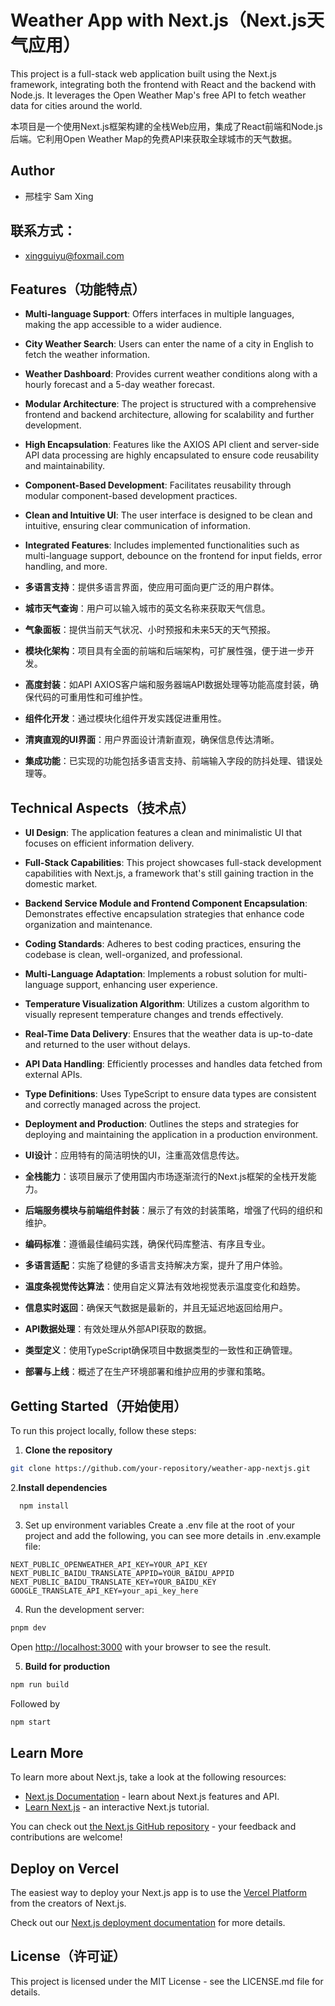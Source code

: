 # Weather App with Next.js（Next.js天气应用）

This project is a full-stack web application built using the Next.js framework, integrating both the frontend with React and the backend with Node.js. It leverages the Open Weather Map's free API to fetch weather data for cities around the world.

本项目是一个使用Next.js框架构建的全栈Web应用，集成了React前端和Node.js后端。它利用Open Weather Map的免费API来获取全球城市的天气数据。

## Author

* 邢桂宇 Sam Xing

## 联系方式：
* xingguiyu@foxmail.com

## Features（功能特点）

- **Multi-language Support**: Offers interfaces in multiple languages, making the app accessible to a wider audience.
- **City Weather Search**: Users can enter the name of a city in English to fetch the weather information.
- **Weather Dashboard**: Provides current weather conditions along with a hourly forecast and a 5-day weather forecast.
- **Modular Architecture**: The project is structured with a comprehensive frontend and backend architecture, allowing for scalability and further development.
- **High Encapsulation**: Features like the AXIOS API client and server-side API data processing are highly encapsulated to ensure code reusability and maintainability.
- **Component-Based Development**: Facilitates reusability through modular component-based development practices.
- **Clean and Intuitive UI**: The user interface is designed to be clean and intuitive, ensuring clear communication of information.
- **Integrated Features**: Includes implemented functionalities such as multi-language support, debounce on the frontend for input fields, error handling, and more.

- **多语言支持**：提供多语言界面，使应用可面向更广泛的用户群体。
- **城市天气查询**：用户可以输入城市的英文名称来获取天气信息。
- **气象面板**：提供当前天气状况、小时预报和未来5天的天气预报。
- **模块化架构**：项目具有全面的前端和后端架构，可扩展性强，便于进一步开发。
- **高度封装**：如API AXIOS客户端和服务器端API数据处理等功能高度封装，确保代码的可重用性和可维护性。
- **组件化开发**：通过模块化组件开发实践促进重用性。
- **清爽直观的UI界面**：用户界面设计清新直观，确保信息传达清晰。
- **集成功能**：已实现的功能包括多语言支持、前端输入字段的防抖处理、错误处理等。

## Technical Aspects（技术点）

- **UI Design**: The application features a clean and minimalistic UI that focuses on efficient information delivery.
- **Full-Stack Capabilities**: This project showcases full-stack development capabilities with Next.js, a framework that's still gaining traction in the domestic market.
- **Backend Service Module and Frontend Component Encapsulation**: Demonstrates effective encapsulation strategies that enhance code organization and maintenance.
- **Coding Standards**: Adheres to best coding practices, ensuring the codebase is clean, well-organized, and professional.
- **Multi-Language Adaptation**: Implements a robust solution for multi-language support, enhancing user experience.
- **Temperature Visualization Algorithm**: Utilizes a custom algorithm to visually represent temperature changes and trends effectively.
- **Real-Time Data Delivery**: Ensures that the weather data is up-to-date and returned to the user without delays.
- **API Data Handling**: Efficiently processes and handles data fetched from external APIs.
- **Type Definitions**: Uses TypeScript to ensure data types are consistent and correctly managed across the project.
- **Deployment and Production**: Outlines the steps and strategies for deploying and maintaining the application in a production environment.

- **UI设计**：应用特有的简洁明快的UI，注重高效信息传达。
- **全栈能力**：该项目展示了使用国内市场逐渐流行的Next.js框架的全栈开发能力。
- **后端服务模块与前端组件封装**：展示了有效的封装策略，增强了代码的组织和维护。
- **编码标准**：遵循最佳编码实践，确保代码库整洁、有序且专业。
- **多语言适配**：实施了稳健的多语言支持解决方案，提升了用户体验。
- **温度条视觉传达算法**：使用自定义算法有效地视觉表示温度变化和趋势。
- **信息实时返回**：确保天气数据是最新的，并且无延迟地返回给用户。
- **API数据处理**：有效处理从外部API获取的数据。
- **类型定义**：使用TypeScript确保项目中数据类型的一致性和正确管理。
- **部署与上线**：概述了在生产环境部署和维护应用的步骤和策略。

## Getting Started（开始使用）

To run this project locally, follow these steps:

1. **Clone the repository**
```bash
git clone https://github.com/your-repository/weather-app-nextjs.git
```
   
2.**Install dependencies**
```bash
  npm install
```
3.	Set up environment variables
Create a .env file at the root of your project and add the following, you can see more details in .env.example file:
```aiignore
NEXT_PUBLIC_OPENWEATHER_API_KEY=YOUR_API_KEY
NEXT_PUBLIC_BAIDU_TRANSLATE_APPID=YOUR_BAIDU_APPID
NEXT_PUBLIC_BAIDU_TRANSLATE_KEY=YOUR_BAIDU_KEY
GOOGLE_TRANSLATE_API_KEY=your_api_key_here
```

4. Run the development server:

```bash
pnpm dev
```

Open [http://localhost:3000](http://localhost:3000) with your browser to see the result.

5. **Build for production**
```bash
npm run build
```
Followed by
```bash
npm start
```
## Learn More

To learn more about Next.js, take a look at the following resources:

- [Next.js Documentation](https://nextjs.org/docs) - learn about Next.js features and API.
- [Learn Next.js](https://nextjs.org/learn) - an interactive Next.js tutorial.

You can check out [the Next.js GitHub repository](https://github.com/vercel/next.js) - your feedback and contributions are welcome!

## Deploy on Vercel

The easiest way to deploy your Next.js app is to use the [Vercel Platform](https://vercel.com/new?utm_medium=default-template&filter=next.js&utm_source=create-next-app&utm_campaign=create-next-app-readme) from the creators of Next.js.

Check out our [Next.js deployment documentation](https://nextjs.org/docs/app/building-your-application/deploying) for more details.

## License（许可证）
This project is licensed under the MIT License - see the LICENSE.md file for details.